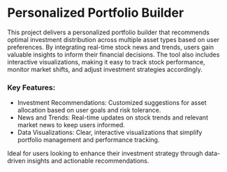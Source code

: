 # Personalized Portfolio Builder

This project delivers a personalized portfolio builder that recommends optimal investment distribution across multiple asset types based on user preferences. By integrating real-time stock news and trends, users gain valuable insights to inform their financial decisions. The tool also includes interactive visualizations, making it easy to track stock performance, monitor market shifts, and adjust investment strategies accordingly.

### Key Features:
- Investment Recommendations: Customized suggestions for asset allocation based on user goals and risk tolerance.
- News and Trends: Real-time updates on stock trends and relevant market news to keep users informed.
- Data Visualizations: Clear, interactive visualizations that simplify portfolio management and performance tracking.

Ideal for users looking to enhance their investment strategy through data-driven insights and actionable recommendations.
